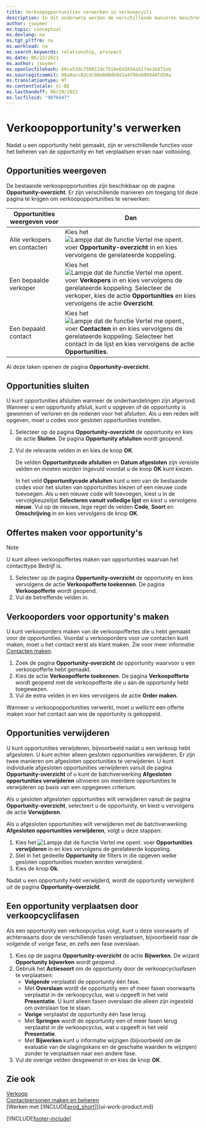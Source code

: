 ```yaml
---
title: Verkoopopportunities verwerken in verkoopcycli
description: In dit onderwerp worden de verschillende manieren beschreven waarop u verkoopkansen in verkoopcycli kunt verwerken en een verkoopkans door de fasen van een verkoopcyclus kunt verplaatsen.
author: jswymer
ms.topic: conceptual
ms.devlang: na
ms.tgt_pltfrm: na
ms.workload: na
ms.search.keywords: relationship, prospect
ms.date: 06/22/2021
ms.author: jswymer
ms.openlocfilehash: 60ce53dc750812dc7519e6d3894a51f4e16d71eb
ms.sourcegitcommit: 00a8acc82cdc90e0d0db9d1a4f98a908944fd50a
ms.translationtype: HT
ms.contentlocale: nl-BE
ms.lasthandoff: 06/29/2022
ms.locfileid: "9076447"
---
```

# <a name="process-sales-opportunities"></a>Verkoopopportunity's verwerken
Nadat u een opportunity hebt gemaakt, zijn er verschillende functies voor het beheren van de opportunity en het verplaatsen ervan naar voltooiing.

## <a name="to-view-opportunities"></a>Opportunities weergeven
De bestaande verkoopopportunities zijn beschikbaar op de pagina **Opportunity-overzicht**. Er zijn verschillende manieren om toegang tot deze pagina te krijgen om verkoopopportunities te verwerken:

| Opportunities weergeven voor | Dan |
| --- | --- |
| Alle verkopers en contacten |Kies het ![Lampje dat de functie Vertel me opent.](media/ui-search/search_small.png "Vertel me wat u wilt doen") voer **Opportunity-overzicht** in en kies vervolgens de gerelateerde koppeling. |
| Een bepaalde verkoper |Kies het ![Lampje dat de functie Vertel me opent.](media/ui-search/search_small.png "Vertel me wat u wilt doen") voer **Verkopers** in en kies vervolgens de gerelateerde koppeling. Selecteer de verkoper, kies de actie **Opportunities** en kies vervolgens de actie **Overzicht**. |
| Een bepaald contact |Kies het ![Lampje dat de functie Vertel me opent.](media/ui-search/search_small.png "Vertel me wat u wilt doen"), voer **Contacten** in en kies vervolgens de gerelateerde koppeling. Selecteer het contact in de lijst en kies vervolgens de actie **Opportunities**. |

Al deze taken openen de pagina **Opportunity-overzicht**.

## <a name="to-close-opportunities"></a>Opportunities sluiten
U kunt opportunities afsluiten wanneer de onderhandelingen zijn afgerond. Wanneer u een opportunity afsluit, kunt u opgeven of de opportunity is gewonnen of verloren en de redenen voor het afsluiten. Als u een reden wilt opgeven, moet u codes voor gesloten opportunities instellen.

1. Selecteer op de pagina **Opportunity-overzicht** de opportunity en kies de actie **Sluiten**. De pagina **Opportunity afsluiten** wordt geopend.
2. Vul de relevante velden in en kies de knop **OK**.

   De velden **Opportunitycode afsluiten** en **Datum afgesloten** zijn vereiste velden en moeten worden ingevuld voordat u de knop **OK** kunt kiezen.

   In het veld **Opportunitycode afsluiten** kunt u een van de bestaande codes voor het sluiten van opportunities kiezen of een nieuwe code toevoegen. Als u een nieuwe code wilt toevoegen, kiest u in de vervolgkeuzelijst **Selecteren vanuit volledige lijst** en kiest u vervolgens **nieuw**. Vul op de nieuwe, lege regel de velden **Code**, **Soort** en **Omschrijving** in en kies vervolgens de knop **OK**.

## <a name="to-create-quotes-for-opportunities"></a>Offertes maken voor opportunity's
> [!NOTE]
> U kunt alleen verkoopoffertes maken van opportunities waarvan het contacttype Bedrijf is.

1. Selecteer op de pagina **Opportunity-overzicht** de opportunity en kies vervolgens de actie **Verkoopofferte toekennen**. De pagina **Verkoopofferte** wordt geopend.
2. Vul de betreffende velden in.

## <a name="to-create-sales-orders-for-opportunities"></a>Verkooporders voor opportunity's maken
U kunt verkooporders maken van de verkoopoffertes die u hebt gemaakt voor de opportunities. Voordat u verkooporders voor uw contacten kunt maken, moet u het contact eerst als klant maken. Zie voor meer informatie [Contacten maken](marketing-create-contact-companies.md).

1. Zoek de pagina **Opportunity-overzicht** de opportunity waarvoor u een verkoopofferte hebt gemaakt.
2. Kies de actie **Verkoopofferte toekennen**. De pagina **Verkoopofferte** wordt geopend met de verkoopofferte die u aan de opportunity hebt toegewezen.
3. Vul de extra velden in en kies vervolgens de actie **Order maken**.

Wanneer u verkoopopportunities verwerkt, moet u wellicht een offerte maken voor het contact aan wie de opportunity is gekoppeld.

## <a name="to-delete-opportunities"></a>Opportunities verwijderen
U kunt opportunities verwijderen, bijvoorbeeld nadat u een verkoop hebt afgesloten. U kunt echter alleen gesloten opportunities verwijderen. Er zijn twee manieren om afgesloten opportunities te verwijderen. U kunt individuele afgesloten opportunities verwijderen vanuit de pagina **Opportunity-overzicht** of u kunt de batchverwerking **Afgesloten opportunities verwijderen** uitvoeren om meerdere opportunities te verwijderen op basis van een opgegeven criterium.

Als u gesloten afgesloten opportunities wilt verwijderen vanuit de pagina **Opportunity-overzicht**, selecteert u de opportunity, en kiest u vervolgens de actie **Verwijderen**.

Als u afgesloten opportunities wilt verwijderen met de batchverwerking **Afgesloten opportunities verwijderen**, volgt u deze stappen:

1. Kies het ![Lampje dat de functie Vertel me opent.](media/ui-search/search_small.png "Vertel me wat u wilt doen") voer **Opportunities verwijderen** in en kies vervolgens de gerelateerde koppeling.
2. Stel in het gedeelte **Opportunity** de filters in die opgeven welke gesloten opportunities moeten worden verwijderd.
3. Kies de knop **Ok**.

Nadat u een opportunity hebt verwijderd, wordt de opportunity verwijderd uit de pagina **Opportunity-overzicht**.

## <a name="to-move-an-opportunity-through-sales-cycle-stages"></a>Een opportunity verplaatsen door verkoopcyclifasen
Als een opportunity een verkoopcyclus volgt, kunt u deze voorwaarts of achterwaarts door de verschillende fasen verplaatsen, bijvoorbeeld naar de volgende of vorige fase, en zelfs een fase overslaan.

1. Kies op de pagina **Opportunity-overzicht** de actie **Bijwerken**. De wizard **Opportunity bijwerken** wordt geopend.
2. Gebruik het **Actiesoort** om de opportunity door de verkoopcyclusfasen te verplaatsen:
   * **Volgende** verplaatst de opportunity één fase.
   * Met **Overslaan** wordt de opportunity een of meer fasen voorwaarts verplaatst in de verkoopcyclus, wat u opgeeft in het veld **Presentatie**. U kunt alleen fasen overslaan die alleen zijn ingesteld om overslaan toe te staan.
   * **Vorige** verplaatst de opportunity één fase terug.
   * Met **Springen** wordt de opportunity een of meer fasen terug verplaatst in de verkoopcyclus, wat u opgeeft in het veld **Presentatie**.
   * Met **Bijwerken** kunt u informatie wijzigen (bijvoorbeeld om de evaluatie van de slagingskans en de geschatte waarden te wijzigen) zonder te verplaatsen naar een andere fase.
3. Vul de overige velden desgewenst in en kies de knop **OK**.

## <a name="see-also"></a>Zie ook
[Verkoop](sales-manage-sales.md)  
[Contactpersonen maken en beheren](marketing-contacts.md)  
[Werken met [!INCLUDE[prod_short](includes/prod_short.md)]](ui-work-product.md)


[!INCLUDE[footer-include](includes/footer-banner.md)]